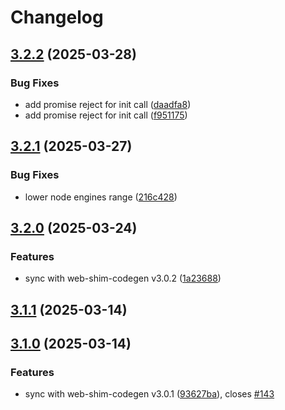 # Changelog

## [3.2.2](https://github.com/OneSignal/react-onesignal/compare/3.2.1...3.2.2) (2025-03-28)

### Bug Fixes

* add promise reject for init call ([daadfa8](https://github.com/OneSignal/react-onesignal/commit/daadfa8de3ba98a2b9bd81a497187c4ef07cbc30))
* add promise reject for init call ([f951175](https://github.com/OneSignal/react-onesignal/commit/f9511751b930cc65ec78e355f07056c54ac997be))

## [3.2.1](https://github.com/OneSignal/react-onesignal/compare/3.2.0...3.2.1) (2025-03-27)

### Bug Fixes

* lower node engines range ([216c428](https://github.com/OneSignal/react-onesignal/commit/216c4280ecf1aea2722676e5f59f5797b75abbed))

## [3.2.0](https://github.com/OneSignal/react-onesignal/compare/3.1.1...3.2.0) (2025-03-24)

### Features

* sync with web-shim-codegen v3.0.2 ([1a23688](https://github.com/OneSignal/react-onesignal/commit/1a23688ba8cb42533ad561ef460eaacf2c9be6d9))

## [3.1.1](https://github.com/OneSignal/react-onesignal/compare/3.1.0...3.1.1) (2025-03-14)

## [3.1.0](https://github.com/OneSignal/react-onesignal/compare/3.0.1...3.1.0) (2025-03-14)

### Features

* sync with web-shim-codegen v3.0.1 ([93627ba](https://github.com/OneSignal/react-onesignal/commit/93627ba19f6aac555b68ef726b7d6ae9c4aa2a31)), closes [#143](https://github.com/OneSignal/react-onesignal/issues/143)
